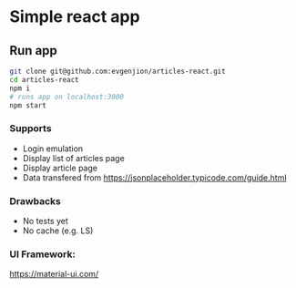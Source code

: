 # Simple react app

## Run app
```bash
git clone git@github.com:evgenjion/articles-react.git
cd articles-react
npm i
# runs app on localhost:3000
npm start
```

### Supports
  * Login emulation
  * Display list of articles page
  * Display article page
  * Data transfered from https://jsonplaceholder.typicode.com/guide.html

### Drawbacks
  * No tests yet
  * No cache (e.g. LS)

### UI Framework:
https://material-ui.com/
